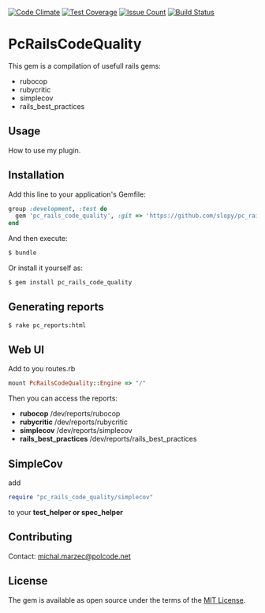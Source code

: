 [![Code Climate](https://codeclimate.com/github/slopy/pc_rails_code_quality/badges/gpa.svg)](https://codeclimate.com/github/slopy/pc_rails_code_quality)
[![Test Coverage](https://codeclimate.com/github/slopy/pc_rails_code_quality/badges/coverage.svg)](https://codeclimate.com/github/slopy/pc_rails_code_quality/coverage)
[![Issue Count](https://codeclimate.com/github/slopy/pc_rails_code_quality/badges/issue_count.svg)](https://codeclimate.com/github/slopy/pc_rails_code_quality)
[![Build Status](https://travis-ci.org/slopy/pc_rails_code_quality.svg?branch=master)](https://travis-ci.org/slopy/pc_rails_code_quality)

# PcRailsCodeQuality
This gem is a compilation of usefull rails gems:
- rubocop
- rubycritic
- simplecov
- rails_best_practices

## Usage
How to use my plugin.

## Installation
Add this line to your application's Gemfile:

```ruby
group :development, :test do
  gem 'pc_rails_code_quality', :git => 'https://github.com/slopy/pc_rails_code_quality'
end
```

And then execute:
```bash
$ bundle
```

Or install it yourself as:
```bash
$ gem install pc_rails_code_quality
```

## Generating reports

```bash
$ rake pc_reports:html
```

## Web UI

Add to you routes.rb
```ruby
mount PcRailsCodeQuality::Engine => "/"
```

Then you can access the reports:
* **rubocop** /dev/reports/rubocop 
* **rubycritic** /dev/reports/rubycritic 
* **simplecov** /dev/reports/simplecov 
* **rails_best_practices** /dev/reports/rails_best_practices 

## SimpleCov
add 
```ruby
require "pc_rails_code_quality/simplecov"
```
to your **test_helper or spec_helper**


## Contributing
Contact: michal.marzec@polcode.net

## License
The gem is available as open source under the terms of the [MIT License](http://opensource.org/licenses/MIT).
